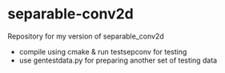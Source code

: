 # separable-conv2d

Repository for my version of separable_conv2d

* compile using cmake & run testsepconv for testing
* use gentestdata.py for preparing another set of testing data
